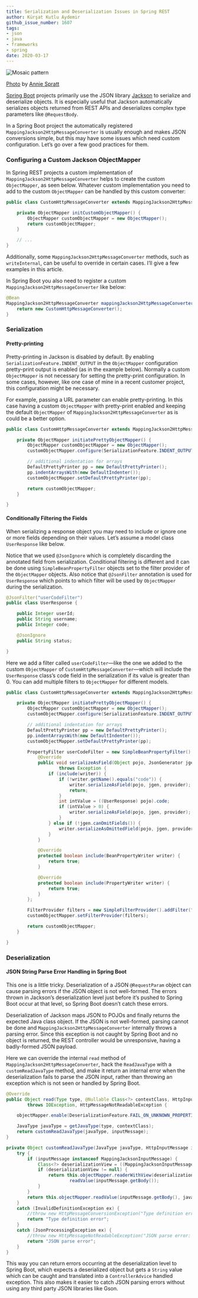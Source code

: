 ```yaml
---
title: Serialization and Deserialization Issues in Spring REST
author: Kürşat Kutlu Aydemir
github_issue_number: 1607
tags:
- json
- java
- frameworks
- spring
date: 2020-03-17
---
```


![Mosaic pattern](/blog/2020/03/serialization-issues-spring-rest/image-0.jpg)

[Photo](https://unsplash.com/photos/hCzHhu1v0fA) by [Annie Spratt](https://unsplash.com/@anniespratt)

[Spring Boot](https://spring.io/projects/spring-boot) projects primarily use the JSON library [Jackson](https://github.com/FasterXML/jackson) to serialize and deserialize objects. It is especially useful that Jackson automatically serializes objects returned from REST APIs and deserializes complex type parameters like `@RequestBody`.

In a Spring Boot project the automatically registered `MappingJackson2HttpMessageConverter` is usually enough and makes JSON conversions simple, but this may have some issues which need custom configuration. Let’s go over a few good practices for them.

### Configuring a Custom Jackson ObjectMapper

In Spring REST projects a custom implementation of `MappingJackson2HttpMessageConverter` helps to create the custom `ObjectMapper`, as seen below. Whatever custom implementation you need to add to the custom `ObjectMapper` can be handled by this custom converter:

```java
public class CustomHttpMessageConverter extends MappingJackson2HttpMessageConverter {

    private ObjectMapper initCustomObjectMapper() {
        ObjectMapper customObjectMapper = new ObjectMapper();
        return customObjectMapper;
    }

    // ...
}
```

Additionally, some `MappingJackson2HttpMessageConverter` methods, such as `writeInternal`, can be useful to override in certain cases. I’ll give a few examples in this article.

In Spring Boot you also need to register a custom `MappingJackson2HttpMessageConverter` like below:

```java
@Bean
MappingJackson2HttpMessageConverter mappingJackson2HttpMessageConverter() {
    return new CustomHttpMessageConverter();
}
```

### Serialization

#### Pretty-printing

Pretty-printing in Jackson is disabled by default. By enabling `SerializationFeature.INDENT_OUTPUT` in the `ObjectMapper` configuration pretty-print output is enabled (as in the example below). Normally a custom `ObjectMapper` is not necessary for setting the pretty-print configuration. In some cases, however, like one case of mine in a recent customer project, this configuration might be necessary.

For example, passing a URL parameter can enable pretty-printing. In this case having a custom `ObjectMapper` with pretty-print enabled and keeping the default `ObjectMapper` of `MappingJackson2HttpMessageConverter` as is could be a better option.

```java
public class CustomHttpMessageConverter extends MappingJackson2HttpMessageConverter {

    private ObjectMapper initiatePrettyObjectMapper() {
        ObjectMapper customObjectMapper = new ObjectMapper();
        customObjectMapper.configure(SerializationFeature.INDENT_OUTPUT, true);

        // additional indentation for arrays
        DefaultPrettyPrinter pp = new DefaultPrettyPrinter();
        pp.indentArraysWith(new DefaultIndenter());
        customObjectMapper.setDefaultPrettyPrinter(pp);

        return customObjectMapper;
    }

}
```

#### Conditionally Filtering the Fields

When serializing a response object you may need to include or ignore one or more fields depending on their values. Let’s assume a model class `UserResponse` like below.

Notice that we used `@JsonIgnore` which is completely discarding the annotated field from serialization. Conditional filtering is different and it can be done using `SimpleBeanPropertyFilter` objects set to the filter provider of the `ObjectMapper` objects. Also notice that `@JsonFilter` annotation is used for `UserResponse` which points to which filter will be used by `ObjectMapper` during the serialization.

```java
@JsonFilter("userCodeFilter")
public class UserResponse {

    public Integer userId;
    public String username;
    public Integer code;

    @JsonIgnore
    public String status;

}
```

Here we add a filter called `userCodeFilter`—like the one we added to the custom `ObjectMapper` of `CustomHttpMessageConverter`—which will include the `UserResponse` class’s code field in the serialization if its value is greater than 0. You can add multiple filters to `ObjectMapper` for different models.

```java
public class CustomHttpMessageConverter extends MappingJackson2HttpMessageConverter {

    private ObjectMapper initiatePrettyObjectMapper() {
        ObjectMapper customObjectMapper = new ObjectMapper();
        customObjectMapper.configure(SerializationFeature.INDENT_OUTPUT, true);

        // additional indentation for arrays
        DefaultPrettyPrinter pp = new DefaultPrettyPrinter();
        pp.indentArraysWith(new DefaultIndenter());
        customObjectMapper.setDefaultPrettyPrinter(pp);

        PropertyFilter userCodeFilter = new SimpleBeanPropertyFilter() {
            @Override
            public void serializeAsField(Object pojo, JsonGenerator jgen, SerializerProvider provider, PropertyWriter writer)
                    throws Exception {
                if (include(writer)) {
                    if (!writer.getName().equals("code")) {
                        writer.serializeAsField(pojo, jgen, provider);
                        return;
                    }
                    int intValue = ((UserResponse) pojo).code;
                    if (intValue > 0) {
                        writer.serializeAsField(pojo, jgen, provider);
                    }
                } else if (!jgen.canOmitFields()) {
                    writer.serializeAsOmittedField(pojo, jgen, provider);
                }
            }

            @Override
            protected boolean include(BeanPropertyWriter writer) {
                return true;
            }

            @Override
            protected boolean include(PropertyWriter writer) {
                return true;
            }
        };

        FilterProvider filters = new SimpleFilterProvider().addFilter("userCodeFilter", userCodeFilter);
        customObjectMapper.setFilterProvider(filters);

        return customObjectMapper;
    }

}
```

### Deserialization

#### JSON String Parse Error Handling in Spring Boot

This one is a little tricky. Deserialization of a JSON `@RequestParam` object can cause parsing errors if the JSON object is not well-formed. The errors thrown in Jackson’s deserialization level just before it’s pushed to Spring Boot occur at that level, so Spring Boot doesn’t catch these errors.

Deserialization of Jackson maps JSON to POJOs and finally returns the expected Java class object. If the JSON is not well-formed, parsing cannot be done and `MappingJackson2HttpMessageConverter` internally throws a parsing error. Since this exception is not caught by Spring Boot and no object is returned, the REST controller would be unresponsive, having a badly-formed JSON payload.

Here we can override the internal `read` method of `MappingJackson2HttpMessageConverter`, hack the `ReadJavaType` with a `customReadJavaType` method, and make it return an internal error when the deserialization fails to parse the JSON input, rather than throwing an exception which is not seen or handled by Spring Boot.

```java
@Override
public Object read(Type type, @Nullable Class<?> contextClass, HttpInputMessage inputMessage)
        throws IOException, HttpMessageNotReadableException {

    objectMapper.enable(DeserializationFeature.FAIL_ON_UNKNOWN_PROPERTIES);

    JavaType javaType = getJavaType(type, contextClass);
    return customReadJavaType(javaType, inputMessage);
}

private Object customReadJavaType(JavaType javaType, HttpInputMessage inputMessage) throws IOException {
    try {
        if (inputMessage instanceof MappingJacksonInputMessage) {
            Class<?> deserializationView = ((MappingJacksonInputMessage) inputMessage).getDeserializationView();
            if (deserializationView != null) {
                return this.objectMapper.readerWithView(deserializationView).forType(javaType).
                        readValue(inputMessage.getBody());
            }
        }
        return this.objectMapper.readValue(inputMessage.getBody(), javaType);
    }
    catch (InvalidDefinitionException ex) {
        //throw new HttpMessageConversionException("Type definition error: " + ex.getType(), ex);
        return "Type definition error";
    }
    catch (JsonProcessingException ex) {
        //throw new HttpMessageNotReadableException("JSON parse error: " + ex.getOriginalMessage(), ex, inputMessage);
        return "JSON parse error";
    }
}
```

This way you can return errors occurring at the deserialization level to Spring Boot, which expects a deserialized object but gets a `String` value which can be caught and translated into a `ControllerAdvice` handled exception. This also makes it easier to catch JSON parsing errors without using any third party JSON libraries like Gson.
